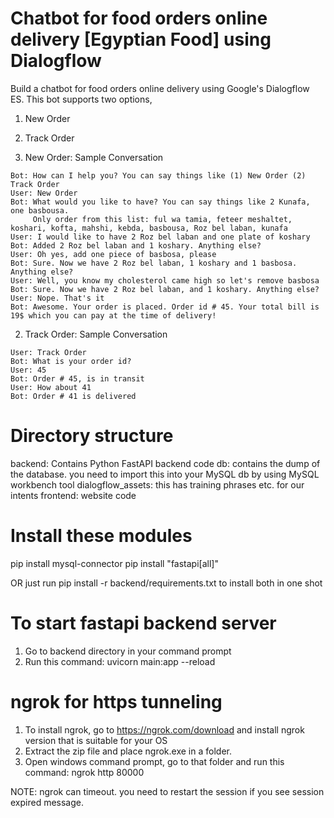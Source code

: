Chatbot for food orders online delivery [Egyptian Food] using Dialogflow
===================
Build a chatbot for food orders online delivery using Google's Dialogflow ES. This bot supports two options,

1) New Order
2) Track Order

1) New Order: Sample Conversation

```
Bot: How can I help you? You can say things like (1) New Order (2) Track Order
User: New Order
Bot: What would you like to have? You can say things like 2 Kunafa, one basbousa.
     Only order from this list: ful wa tamia, feteer meshaltet, koshari, kofta, mahshi, kebda, basbousa, Roz bel laban, kunafa
User: I would like to have 2 Roz bel laban and one plate of koshary
Bot: Added 2 Roz bel laban and 1 koshary. Anything else?
User: Oh yes, add one piece of basbosa, please
Bot: Sure. Now we have 2 Roz bel laban, 1 koshary and 1 basbosa. Anything else?
User: Well, you know my cholesterol came high so let's remove basbosa
Bot: Sure. Now we have 2 Roz bel laban, and 1 koshary. Anything else?
User: Nope. That's it
Bot: Awesome. Your order is placed. Order id # 45. Your total bill is 19$ which you can pay at the time of delivery!
```

2) Track Order: Sample Conversation

```Bot: How can I help you? You can say things like (1) New Order (2) Track Order
User: Track Order
Bot: What is your order id?
User: 45
Bot: Order # 45, is in transit
User: How about 41
Bot: Order # 41 is delivered
```


Directory structure
===================
backend: Contains Python FastAPI backend code
db: contains the dump of the database. you need to import this into your MySQL db by using MySQL workbench tool
dialogflow_assets: this has training phrases etc. for our intents
frontend: website code

Install these modules
======================

pip install mysql-connector
pip install "fastapi[all]"

OR just run pip install -r backend/requirements.txt to install both in one shot

To start fastapi backend server
================================
1. Go to backend directory in your command prompt
2. Run this command: uvicorn main:app --reload

ngrok for https tunneling
================================
1. To install ngrok, go to https://ngrok.com/download and install ngrok version that is suitable for your OS
2. Extract the zip file and place ngrok.exe in a folder.
3. Open windows command prompt, go to that folder and run this command: ngrok http 80000

NOTE: ngrok can timeout. you need to restart the session if you see session expired message.
